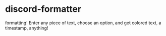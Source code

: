 # discord-formatter
formatting! Enter any piece of text, choose an option, and get colored text, a timestamp, anything!
